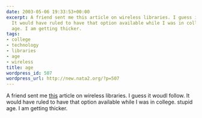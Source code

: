 ```yaml
---
date: 2003-05-06 19:33:53+00:00
excerpt: A friend sent me this article on wireless libraries. I guess it woudl follow.
  It would have ruled to have that option available while I was in college. stupid
  age. I am getting thicker.
tags:
- college
- technology
- libraries
- age
- wireless
title: age
wordpress_id: 507
wordpress_url: http://new.nata2.org/?p=507
---
```


A friend sent me <a href="http://people.morrisville.edu/~drewwe/wireless/wirelesslibraries.htm">this</a> article on wireless libraries. I guess it woudl follow. It would have ruled to have that option available while I was in college. stupid age. I am getting thicker.<br/>